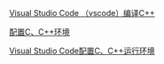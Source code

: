 

[Visual Studio Code （vscode）编译C++](https://www.cnblogs.com/lkpp/p/vscode-cpp.html)

[配置C、C++环境](https://blog.csdn.net/bat67/article/details/76095813)

[Visual Studio Code配置C、C++运行环境](http://www.mamicode.com/info-detail-2189872.html)
